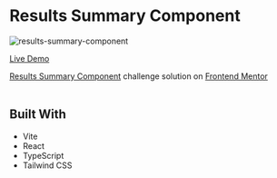 # Results Summary Component

![results-summary-component](https://github.com/user-attachments/assets/ce94f196-a489-43c5-ab00-e1abb2127b74)

[Live Demo](http://achal-socials.vercel.app/github/frontendmentor/newbie/results-summary-component/)

[Results Summary Component](https://www.frontendmentor.io/challenges/results-summary-component-CE_K6s0maV) challenge solution on [Frontend Mentor](https://www.frontendmentor.io)
<br><br>

## Built With

- Vite
- React
- TypeScript
- Tailwind CSS
